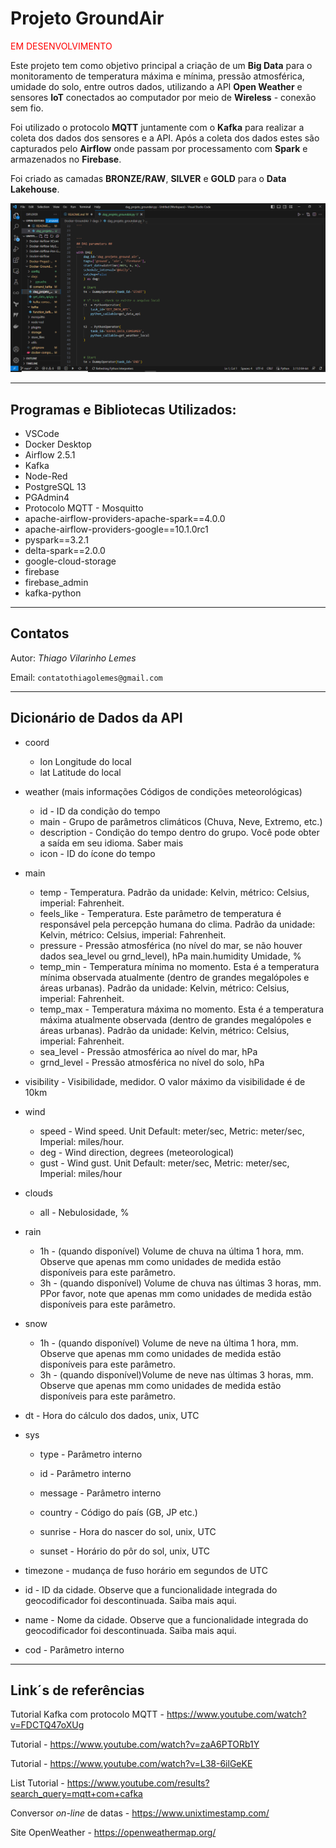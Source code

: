 #  Projeto GroundAir

<div style="color:red">EM DESENVOLVIMENTO</div>

Este projeto tem como objetivo principal a criação de um <b>Big Data</b> para o monitoramento de temperatura máxima e mínima, pressão atmosférica, umidade do solo, entre outros dados, utilizando a API <b>Open Weather</b> e sensores <b>IoT</b> conectados ao computador por meio de <b>Wireless</b> - conexão sem fio. 

Foi utilizado o protocolo <b>MQTT</b> juntamente com o <b>Kafka</b> para realizar a coleta dos dados dos sensores e a API. Após a coleta dos dados estes são capturados pelo <b>Airflow</b> onde passam por processamento com <b>Spark</b> e armazenados no <b>Firebase</b>.

Foi criado as camadas <b>BRONZE/RAW</b>, <b>SILVER</b> e <b>GOLD</b> para o <b>Data Lakehouse</b>.

![](/images/print.png)

<hr>


## Programas e Bibliotecas Utilizados:</B>

* VSCode
* Docker Desktop
* Airflow 2.5.1
* Kafka
* Node-Red
* PostgreSQL 13
* PGAdmin4
* Protocolo MQTT - Mosquitto
* apache-airflow-providers-apache-spark==4.0.0
* apache-airflow-providers-google==10.1.0rc1
* pyspark==3.2.1
* delta-spark==2.0.0
* google-cloud-storage
* firebase
* firebase_admin
* kafka-python

<hr>

## Contatos 

Autor: <i>Thiago Vilarinho Lemes</i>

Email: `contatothiagolemes@gmail.com`

<hr>

## Dicionário de Dados da API

* coord
    * lon Longitude do local
    * lat Latitude do local

* weather (mais informações Códigos de condições meteorológicas)
    * id - ID da condição do tempo
    * main - Grupo de parâmetros climáticos (Chuva, Neve, Extremo, etc.)
    * description - Condição do tempo dentro do grupo. Você pode obter a saída em seu idioma. Saber mais
    * icon - ID do ícone do tempo
* main
    * temp - Temperatura. Padrão da unidade: Kelvin, métrico: Celsius, imperial: Fahrenheit.
    * feels_like - Temperatura. Este parâmetro de temperatura é responsável pela percepção humana do clima. Padrão da unidade: Kelvin, métrico: Celsius, imperial: Fahrenheit.
    * pressure - Pressão atmosférica (no nível do mar, se não houver dados sea_level ou grnd_level), hPa
    main.humidity Umidade, %
    * temp_min - Temperatura mínima no momento. Esta é a temperatura mínima observada atualmente (dentro de grandes megalópoles e áreas urbanas). Padrão da unidade: Kelvin, métrico: Celsius, imperial: Fahrenheit.
    * temp_max - Temperatura máxima no momento. Esta é a temperatura máxima atualmente observada (dentro de grandes megalópoles e áreas urbanas). Padrão da unidade: Kelvin, métrico: Celsius, imperial: Fahrenheit.
    * sea_level - Pressão atmosférica ao nível do mar, hPa
    * grnd_level - Pressão atmosférica no nível do solo, hPa
* visibility - Visibilidade, medidor. O valor máximo da visibilidade é de 10km
* wind
    *  speed - Wind speed. Unit Default: meter/sec, Metric: meter/sec, Imperial: miles/hour.
    * deg - Wind direction, degrees (meteorological)
    * gust - Wind gust. Unit Default: meter/sec, Metric: meter/sec, Imperial: miles/hour
* clouds
    * all - Nebulosidade, %
* rain
    * 1h - (quando disponível) Volume de chuva na última 1 hora, mm. Observe que apenas mm como unidades de medida estão disponíveis para este parâmetro.
    * 3h - (quando disponível) Volume de chuva nas últimas 3 horas, mm. PPor favor, note que apenas mm como unidades de medida estão disponíveis para este parâmetro.
* snow
    * 1h - (quando disponível) Volume de neve na última 1 hora, mm. Observe que apenas mm como unidades de medida estão disponíveis para este parâmetro.
    * 3h - (quando disponível)Volume de neve nas últimas 3 horas, mm. Observe que apenas mm como unidades de medida estão disponíveis para este parâmetro.
* dt - Hora do cálculo dos dados, unix, UTC
* sys

    * type - Parâmetro interno

    * id - Parâmetro interno

    * message - Parâmetro interno

    * country - Código do país (GB, JP etc.)

    * sunrise -  Hora do nascer do sol, unix, UTC
    
    * sunset - Horário do pôr do sol, unix, UTC

* timezone - mudança de fuso horário em segundos de UTC

* id - ID da cidade. Observe que a funcionalidade integrada do geocodificador foi descontinuada. Saiba mais aqui.

* name - Nome da cidade. Observe que a funcionalidade integrada do geocodificador foi descontinuada. Saiba mais aqui.

* cod - Parâmetro interno

<hr>

## Link´s de referências

Tutorial Kafka com protocolo MQTT - https://www.youtube.com/watch?v=FDCTQ47oXUg

Tutorial - https://www.youtube.com/watch?v=zaA6PTORb1Y

Tutorial - https://www.youtube.com/watch?v=L38-6ilGeKE

List Tutorial - https://www.youtube.com/results?search_query=mqtt+com+cafka

Conversor <i>on-line</i> de datas - https://www.unixtimestamp.com/

Site OpenWeather - https://openweathermap.org/


